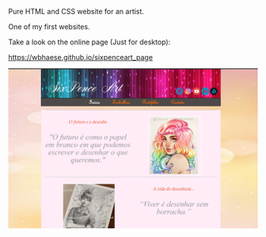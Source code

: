 
Pure HTML and CSS website for an artist.

One of my first websites.

Take a look on the online page (Just for desktop):

https://wbhaese.github.io/sixpenceart_page

![preview](https://github.com/wbhaese/sixpenceart.github.io/blob/master/preview.jpg)
